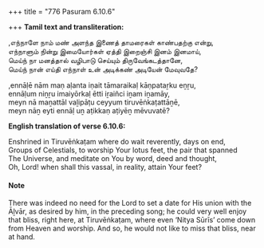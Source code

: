 +++
title = "776 Pasuram 6.10.6"

+++
**Tamil text and transliteration:**

,எந்நாளே நாம் மண் அளந்த இணைத் தாமரைகள் காண்பதற்கு என்று,  
எந்நாளும் நின்று இமையோர்கள் ஏத்தி இறைஞ்சி இனம் இனமாய்,  
மெய்ந் நா மனத்தால் வழிபாடு செய்யும் திருவேங்கடத்தானே,  
மெய்ந் நான் எய்தி எந்நாள் உன் அடிக்கண் அடியேன் மேவுவதே?

,ennāḷē nām maṇ aḷanta iṇait tāmaraikaḷ kāṇpataṟku eṉṟu,  
ennāḷum niṉṟu imaiyōrkaḷ ētti iṟaiñci iṉam iṉamāy,  
meyn nā maṉattāl vaḻipāṭu ceyyum tiruvēṅkaṭattāṉē,  
meyn nāṉ eyti ennāḷ uṉ aṭikkaṇ aṭiyēṉ mēvuvatē?

**English translation of verse 6.10.6:**

Enshrined in Tiruvēṅkaṭam where do wait reverently, days on end,  
Groups of Celestials, to worship Your lotus feet, the pair that spanned  
The Universe, and meditate on You by word, deed and thought,  
Oh, Lord! when shall this vassal, in reality, attain Your feet?

#### Note

There was indeed no need for the Lord to set a date for His union with the Āḻvār, as desired by him, in the preceding song; he could very well enjoy that bliss, right here, at Tiruvēṅkaṭam, where even ‘Nitya Sūrīs’ come down from Heaven and worship. And so, he would not like to miss that bliss, near at hand.


